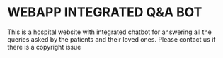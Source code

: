 # WEBAPP INTEGRATED Q&A BOT

This is a hospital website with integrated chatbot for answering all the queries asked by the patients and their loved ones. 
Please contact us if there is a copyright issue
